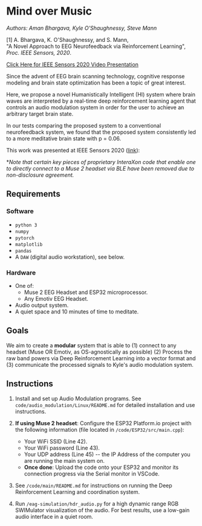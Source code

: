 # Mind over Music

*Authors: Aman Bhargava, Kyle O'Shaughnessy, Steve Mann*

<a id="1">[1]</a> 
A. Bhargava, K. O'Shaughnessy, and S. Mann,  
"A Novel Approach to EEG Neurofeedback via Reinforcement Learning", 
*Proc. IEEE Sensors, 2020*.

[Click Here for IEEE Sensors 2020 Video Presentation](https://www.youtube.com/watch?v=PuzvJ03wy3A&feature=youtu.be&ab_channel=Aman%27sProjects)

Since the advent of EEG brain scanning technology, cognitive response modeling and brain state optimization has been a topic of great interest. 

Here, we propose a novel Humanistically Intelligent (HI) system where brain waves are interpreted by a real-time deep reinforcement learning agent that controls an audio modulation system in order for the user to achieve an arbitrary target brain state. 

In our tests comparing the proposed system to a conventional neurofeedback system, we found that the proposed system consistently led to a more meditative brain state with p = 0.06.

This work was presented at IEEE Sensors 2020 ([link](https://archive.org/details/pid-6601141)):




**Note that certain key pieces of proprietary InteraXon code that enable one to directly connect to a Muse 2 headset via BLE have been removed due to non-disclosure agreement.*

## Requirements

### Software

* `python 3`
* `numpy`
* `pytorch`
* `matplotlib`
* `pandas`
* A `DAW` (digital audio workstation), see below.

### Hardware

* One of:
  * Muse 2 EEG Headset and ESP32 microprocessor.
  * Any Emotiv EEG Headset.
* Audio output system.
* A quiet space and 10 minutes of time to meditate.

## Goals

We aim to create a **modular** system that is able to (1) connect to any headset (Muse OR Emotiv, as OS-agnostically as possible) (2) Process the raw band powers via Deep Reinforcement Learning into a vector format and (3) communicate the processed signals to Kyle's audio modulation system.

## Instructions

1. Install and set up Audio Modulation programs. See `code/audio_modulation/Linux/README.md` for detailed installation and use instructions.

2. **If using Muse 2 headset**: Configure the ESP32 Platform.io project with the following information (file located in `/code/ESP32/src/main.cpp`):
    * Your WiFi SSID (Line 42).
    * Your WiFi password (Line 43).
    * Your UDP address (Line 45) -- the IP Address of the computer you are running the main system on.
    * **Once done**: Upload the code onto your ESP32 and monitor its connection progress via the Serial monitor in VSCode.

3. See `/code/main/README.md` for instructions on running the Deep Reinforcement Learning and coordination system.

4. Run `/eag-simulation/hdr_audio.py` for a high dynamic range RGB SWIMulator visualization of the audio. For best results, use a low-gain audio interface in a quiet room. 
